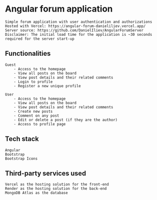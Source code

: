 # Angular forum application
    Simple forum application with user authentication and authorizations
    Hosted with Vercel: https://angular-forum-danieliliev.vercel.app/
    Server source: https://github.com/DanielIliev/AngularForumServer
    Disclaimer: The initial load time for the application is ~30 seconds required for the server start-up

## Functionalities
    Guest
        - Access to the homepage
        - View all posts on the board
        - View post details and their related comments
        - Login to profile
        - Register a new unique profile

    User
        - Access to the homepage
        - View all posts on the board
        - View post details and their related comments
        - Create new posts
        - Comment on any post
        - Edit or delete a post (if they are the author)
        - Access to profile page

## Tech stack
    Angular
    Bootstrap
    Bootstrap Icons

## Third-party services used
    Vercel as the hosting solution for the front-end
    Render as the hosting solution for the back-end
    MongoDB Atlas as the database
